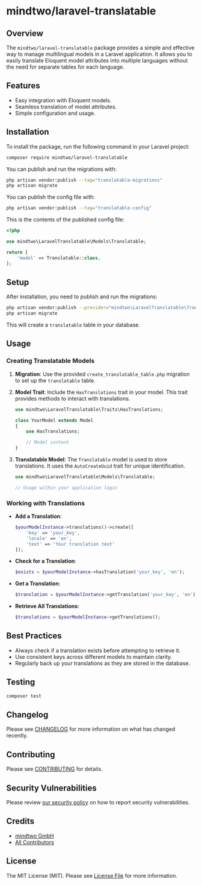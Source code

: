 # mindtwo/laravel-translatable

## Overview

The `mindtwo/laravel-translatable` package provides a simple and effective way to manage multilingual models in a Laravel application. It allows you to easily translate Eloquent model attributes into multiple languages without the need for separate tables for each language.

## Features

- Easy integration with Eloquent models.
- Seamless translation of model attributes.
- Simple configuration and usage.

## Installation

To install the package, run the following command in your Laravel project:

```bash
composer require mindtwo/laravel-translatable
```

You can publish and run the migrations with:

```bash
php artisan vendor:publish --tag="translatable-migrations"
php artisan migrate
```

You can publish the config file with:

```bash
php artisan vendor:publish --tag="translatable-config"
```

This is the contents of the published config file:

```php
<?php

use mindtwo\LaravelTranslatable\Models\Translatable;

return [
    'model' => Translatable::class,
];
```


## Setup
After installation, you need to publish and run the migrations:

```bash
php artisan vendor:publish --provider="mindtwo\LaravelTranslatable\TranslatableServiceProvider"
php artisan migrate
```

This will create a `translatable` table in your database.

## Usage

### Creating Translatable Models
1. **Migration**: Use the provided `create_translatable_table.php` migration to set up the `translatable` table.

2. **Model Trait**: Include the `HasTranslations` trait in your model. This trait provides methods to interact with translations.

    ```php
    use mindtwo\LaravelTranslatable\Traits\HasTranslations;

    class YourModel extends Model
    {
        use HasTranslations;

        // Model content
    }
    ```

3. **Translatable Model**: The `Translatable` model is used to store translations. It uses the `AutoCreateUuid` trait for unique identification.

    ```php
    use mindtwo\LaravelTranslatable\Models\Translatable;

    // Usage within your application logic
    ```

### Working with Translations
- **Add a Translation**:
    ```php
    $yourModelInstance->translations()->create([
        'key' => 'your_key',
        'locale' => 'en',
        'text' => 'Your translation text'
    ]);
    ```

- **Check for a Translation**:
    ```php
    $exists = $yourModelInstance->hasTranslation('your_key', 'en');
    ```

- **Get a Translation**:
    ```php
    $translation = $yourModelInstance->getTranslation('your_key', 'en');
    ```

- **Retrieve All Translations**:
    ```php
    $translations = $yourModelInstance->getTranslations();
    ```

## Best Practices
- Always check if a translation exists before attempting to retrieve it.
- Use consistent keys across different models to maintain clarity.
- Regularly back up your translations as they are stored in the database.


## Testing

```bash
composer test
```

## Changelog

Please see [CHANGELOG](CHANGELOG.md) for more information on what has changed recently.

## Contributing

Please see [CONTRIBUTING](CONTRIBUTING.md) for details.

## Security Vulnerabilities

Please review [our security policy](../../security/policy) on how to report security vulnerabilities.

## Credits

- [mindtwo GmbH](https://github.com/mindtwo)
- [All Contributors](../../contributors)

## License

The MIT License (MIT). Please see [License File](LICENSE.md) for more information.

